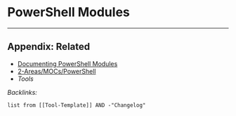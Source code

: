 # PowerShell Modules

---

## Appendix: Related

* [Documenting PowerShell Modules](../../../../../0-Slipbox/Documenting%20PowerShell%20Modules.md)
* [2-Areas/MOCs/PowerShell](../../../../../2-Areas/MOCs/PowerShell.md)
* *Tools*

*Backlinks:*

````dataview
list from [[Tool-Template]] AND -"Changelog"
````
